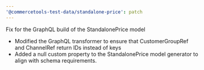 ```yaml
---
'@commercetools-test-data/standalone-price': patch
---
```


Fix for the GraphQL build of the StandalonePrice model

- Modified the GraphQL transformer to ensure that CustomerGroupRef and ChannelRef return IDs instead of keys
- Added a null custom property to the StandalonePrice model generator to align with schema requirements.
